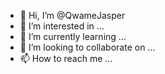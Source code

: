 - 👋 Hi, I’m @QwameJasper
- 👀 I’m interested in ...
- 🌱 I’m currently learning ...
- 💞️ I’m looking to collaborate on ...
- 📫 How to reach me ...

<!---
QwameJasper/QwameJasper is a ✨ special ✨ repository because its `README.md` (this file) appears on your GitHub profile.
You can click the Preview link to take a look at your changes.
--->
